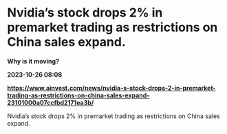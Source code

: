 # Nvidia’s stock drops 2% in premarket trading as restrictions on China sales expand.
**Why is it moving?**

**2023-10-26 08:08**

**https://www.ainvest.com/news/nvidia-s-stock-drops-2-in-premarket-trading-as-restrictions-on-china-sales-expand-23101000a07ccfbd2171ea3b/**

Nvidia’s stock drops 2% in premarket trading as restrictions on China sales expand.